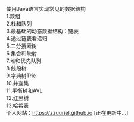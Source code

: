 使用Java语言实现常见的数据结构  
1.数组  
2.栈和队列  
3.最基础的动态数据结构：链表  
4.透过链表看递归  
5.二分搜索树  
6.集合和映射  
7.堆和优先队列  
8.线段树  
9.字典树Trie  
10.并查集  
11.平衡树和AVL  
12.红黑树  
13.哈希表  
个人网站：https://zzuuriel.github.io [正在更新中...]  
